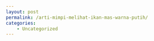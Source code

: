 ```yaml
---
layout: post
permalink: /arti-mimpi-melihat-ikan-mas-warna-putih/
categories:
    - Uncategorized
---
```


